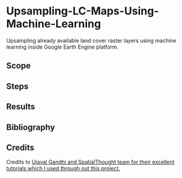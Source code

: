 # Upsampling-LC-Maps-Using-Machine-Learning
Upsampling already available land cover raster layers using machine learning inside Google Earth Engine platform.

## Scope

## Steps

## Results

## Bibliography

## Credits
Credits to <a href="https://www.linkedin.com/in/spatialthoughts/">Ujaval Gandhi and SpatialThought<a href="https://spatialthoughts.com/"> team for their excellent tutorials which I used through out this project.
